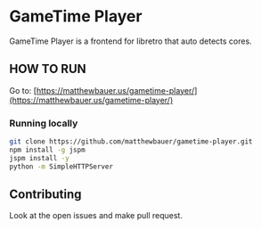 # GameTime Player

GameTime Player is a frontend for libretro that auto detects cores.

## HOW TO RUN
Go to: [https://matthewbauer.us/gametime-player/](https://matthewbauer.us/gametime-player/)

### Running locally

```sh
git clone https://github.com/matthewbauer/gametime-player.git
npm install -g jspm
jspm install -y
python -m SimpleHTTPServer
```

## Contributing

Look at the open issues and make pull request.
